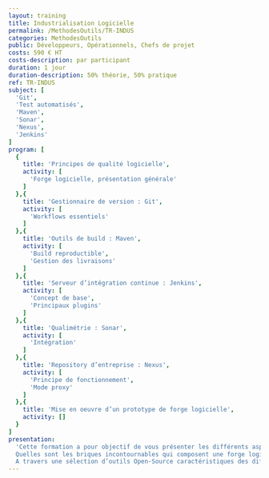 ```yaml
---
layout: training
title: Industrialisation Logicielle
permalink: /MethodesOutils/TR-INDUS
categories: MethodesOutils
public: Développeurs, Opérationnels, Chefs de projet
costs: 590 € HT
costs-description: par participant
duration: 1 jour
duration-description: 50% théorie, 50% pratique
ref: TR-INDUS
subject: [
  'Git',
  'Test automatisés',
  'Maven',
  'Sonar',
  'Nexus',
  'Jenkins'
]
program: [
  {
    title: 'Principes de qualité logicielle',
    activity: [
      'Forge logicielle, présentation générale'
    ]
  },{
    title: 'Gestionnaire de version : Git',
    activity: [
      'Workflows essentiels'
    ]
  },{
    title: 'Outils de build : Maven',
    activity: [
      'Build reproductible',
      'Gestion des livraisons'
    ]
  },{
    title: 'Serveur d’intégration continue : Jenkins',
    activity: [
      'Concept de base',
      'Principaux plugins'
    ]
  },{
    title: 'Qualimétrie : Sonar',
    activity: [
      'Intégration'
    ]
  },{
    title: 'Repository d’entreprise : Nexus',
    activity: [
      'Principe de fonctionnement',
      'Mode proxy'
    ]
  },{
    title: 'Mise en oeuvre d’un prototype de forge logicielle',
    activity: []
  }
]
presentation:
  'Cette formation a pour objectif de vous présenter les différents aspects de l’industrialisation logicielle.
  Quelles sont les briques incontournables qui composent une forge logicielle? Quels principes mettre en oeuvre pour instaurer une démarche de qualité permanente ? Grâce à cette formation, vous saurez répondre à l’ensemble de ces questions.
  A travers une sélection d’outils Open-Source caractéristiques des différents éléments d’une forge logicielle, cette formation vous permettra de mettre en oeuvre un prototype de forge.'
---
```

